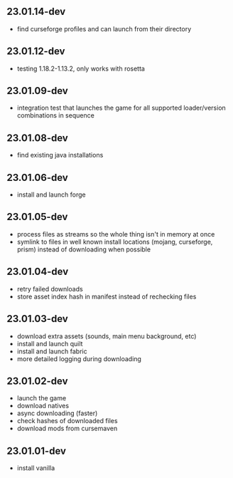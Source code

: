 
## 23.01.14-dev

- find curseforge profiles and can launch from their directory

## 23.01.12-dev

- testing 1.18.2-1.13.2, only works with rosetta

## 23.01.09-dev

- integration test that launches the game for all supported loader/version combinations in sequence 

## 23.01.08-dev

- find existing java installations

## 23.01.06-dev

- install and launch forge

## 23.01.05-dev

- process files as streams so the whole thing isn't in memory at once
- symlink to files in well known install locations (mojang, curseforge, prism) instead of downloading when possible

## 23.01.04-dev

- retry failed downloads
- store asset index hash in manifest instead of rechecking files 

## 23.01.03-dev

- download extra assets (sounds, main menu background, etc)
- install and launch quilt
- install and launch fabric
- more detailed logging during downloading

## 23.01.02-dev

- launch the game
- download natives 
- async downloading (faster)
- check hashes of downloaded files
- download mods from cursemaven

## 23.01.01-dev

- install vanilla
